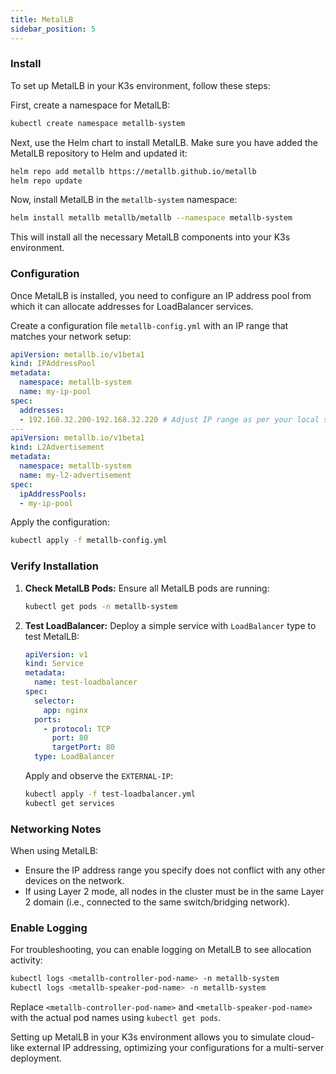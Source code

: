 ```yaml
---
title: MetalLB
sidebar_position: 5
---
```


### Install
To set up MetalLB in your K3s environment, follow these steps:

First, create a namespace for MetalLB:

```bash
kubectl create namespace metallb-system
```

Next, use the Helm chart to install MetalLB. Make sure you have added the MetalLB repository to Helm and updated it:

```bash
helm repo add metallb https://metallb.github.io/metallb
helm repo update
```

Now, install MetalLB in the `metallb-system` namespace:

```bash
helm install metallb metallb/metallb --namespace metallb-system
```

This will install all the necessary MetalLB components into your K3s environment.

### Configuration
Once MetalLB is installed, you need to configure an IP address pool from which it can allocate addresses for LoadBalancer services.

Create a configuration file `metallb-config.yml` with an IP range that matches your network setup:

```yaml
apiVersion: metallb.io/v1beta1
kind: IPAddressPool
metadata:
  namespace: metallb-system
  name: my-ip-pool
spec:
  addresses:
  - 192.168.32.200-192.168.32.220 # Adjust IP range as per your local setup
---
apiVersion: metallb.io/v1beta1
kind: L2Advertisement
metadata:
  namespace: metallb-system
  name: my-l2-advertisement
spec:
  ipAddressPools:
  - my-ip-pool
```

Apply the configuration:

```bash
kubectl apply -f metallb-config.yml
```

### Verify Installation
1. **Check MetalLB Pods:**
    Ensure all MetalLB pods are running:

    ```bash
    kubectl get pods -n metallb-system
    ```

2. **Test LoadBalancer:**
    Deploy a simple service with `LoadBalancer` type to test MetalLB:

    ```yaml
    apiVersion: v1
    kind: Service
    metadata:
      name: test-loadbalancer
    spec:
      selector:
        app: nginx
      ports:
        - protocol: TCP
          port: 80
          targetPort: 80
      type: LoadBalancer
    ```

    Apply and observe the `EXTERNAL-IP`:

    ```bash
    kubectl apply -f test-loadbalancer.yml
    kubectl get services
    ```

### Networking Notes
When using MetalLB:
- Ensure the IP address range you specify does not conflict with any other devices on the network.
- If using Layer 2 mode, all nodes in the cluster must be in the same Layer 2 domain (i.e., connected to the same switch/bridging network).

### Enable Logging
For troubleshooting, you can enable logging on MetalLB to see allocation activity:

```bash
kubectl logs <metallb-controller-pod-name> -n metallb-system
kubectl logs <metallb-speaker-pod-name> -n metallb-system
```

Replace `<metallb-controller-pod-name>` and `<metallb-speaker-pod-name>` with the actual pod names using `kubectl get pods`.

Setting up MetalLB in your K3s environment allows you to simulate cloud-like external IP addressing, optimizing your configurations for a multi-server deployment.

